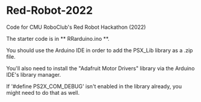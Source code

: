 # Red-Robot-2022

Code for CMU RoboClub's Red Robot Hackathon (2022)

The starter code is in ** RRarduino.ino **.

You should use the Arduino IDE in order to add the PSX_Lib library as a .zip file.

You'll also need to install the "Adafruit Motor Drivers" library via the Arduino IDE's library manager.

If '#define PS2X_COM_DEBUG' isn't enabled in the library already, you might need to do that as well.
